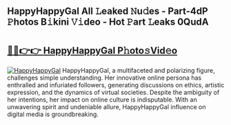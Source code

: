 ## HappyHappyGal All 𝙻eaked 𝙽u𝚍es - Part-4dP 𝙿hotos B𝚒kini 𝚅𝚒deo - Hot 𝙿art 𝙻eaks 0QudA

# <h2><a href="http://ld46nui.urlbe.top/?page=HappyHappyGal">🔗🔗👉👉 HappyHappyGal P𝚑oto𝚜Vid𝚎o</a></h2>

[![HappyHappyGal](https://i.imgur.com/eBuTRDB.gif)](http://ld46nui.urlbe.top/?page=HappyHappyGal)
HappyHappyGal, a multifaceted and polarizing figure, challenges simple understanding. Her innovative online persona has enthralled and infuriated followers, generating discussions on ethics, artistic expression, and the dynamics of virtual societies. Despite the ambiguity of her intentions, her impact on online culture is indisputable. With an unwavering spirit and undeniable allure, HappyHappyGal influence on digital media is groundbreaking.
